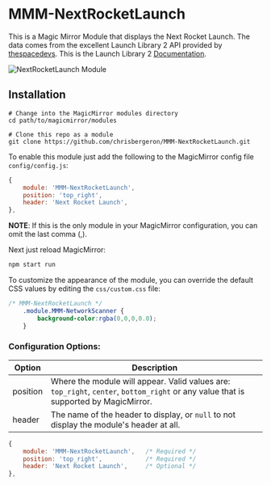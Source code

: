# MMM-NextRocketLaunch
This is a Magic Mirror Module that displays the Next Rocket Launch.  The data comes from the excellent Launch Library 2 API provided by [thespacedevs](https://thespacedevs.com/llapi).  This is the Launch Library 2 [Documentation](https://launchlibrary.net/docs/1.4/api.html).

![NextRocketLaunch Module](example1.png)

## Installation
````
# Change into the MagicMirror modules directory
cd path/to/magicmirror/modules

# Clone this repo as a module
git clone https://github.com/chrisbergeron/MMM-NextRocketLaunch.git
````

To enable this module just add the following to the MagicMirror config file `config/config.js`:
```javascript
{
	module: 'MMM-NextRocketLaunch',
	position: 'top_right',
	header: 'Next Rocket Launch',
},
```
**NOTE**: If this is the only module in your MagicMirror configuration, you can omit the last comma (,).


Next just reload MagicMirror:
```bash
npm start run
```

To customize the appearance of the module, you can override the default CSS values by editing the `css/custom.css` file:

```css
/* MMM-NextRocketLaunch */
    .module.MMM-NetworkScanner {
        background-color:rgba(0,0,0,0.0);  
    }
```

### Configuration Options:
| Option | Description |
| --- | --- |
| position | Where the module will appear.  Valid values are: `top_right`, `center`, `bottom_right` or any value that is supported by MagicMirror. |
| header | The name of the header to display, or `null` to not display the module's header at all. |

```javascript
{
	module: 'MMM-NextRocketLaunch',   /* Required */
	position: 'top_right',            /* Required */
	header: 'Next Rocket Launch',     /* Optional */
},
```